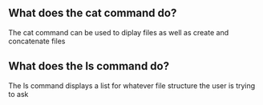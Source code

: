 ## What does the cat command do?
The cat command can be used to diplay files as well as create and concatenate files

## What does the ls command do?
The ls command displays a list for whatever file structure the user is trying to ask